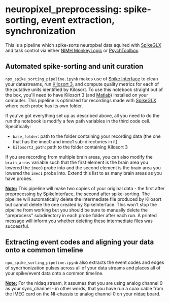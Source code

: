 # neuropixel_preprocessing: spike-sorting, event extraction, synchronization

This is a pipeline which spike-sorts neuropixel data aquired with [SpikeGLX](https://billkarsh.github.io/SpikeGLX/) and task control via either [NIMH MonkeyLogic](https://monkeylogic.nimh.nih.gov/index.html) or [PsychToolbox](https://psychtoolbox.org/). 

## Automated spike-sorting and unit curation

`npx_spike_sorting_pipeline.ipynb` makes use of [Spike Interface](https://spikeinterface.readthedocs.io/en/latest/) to clean your datastreams, run [Kilosort 3](https://github.com/MouseLand/Kilosort), and compute quality metrics for each of the putative units identified by Kilosort. To use this notebook straight out of the box, you'll need to have Kilosort 3 (and [Matlab](https://www.mathworks.com/products/matlab.html)) installed on your computer. This pipeline is optimized for recordings made with [SpikeGLX](https://billkarsh.github.io/SpikeGLX/) where each probe has its own folder. 

If you've got everything set up as described above, all you need to do the run the notebook is modify a few path variables in the third code cell. Specifically:
- `base_folder`: path to the folder containing your recording data (the one that has the imec0 and imec1 sub-directories in it). 
- `kilosort3_path`: path to the folder containing Kilosort 3

If you are recording from multiple brain areas, you can also modify the `brain_areas` variable such that the first element is the brain area you lowered the `imec0` probe into and the second element is the brain area you lowered the `imec1` probe into. Extend this list to as many brain areas as you have probes. 

**<ins>Note:</ins>** This pipeline will make two copies of your original data - the first after preprocessing by SpikeInterface, the second after spike-sorting. The pipeline will automatically delete the intermediate file produced by Kilosort but cannot delete the one created by SpikeInterface. This won't stop the pipeline from working but you should be sure to manually delete the "preprocess" subdirectory in each probe folder after each run. A printed message will inform you whether deleting these intermediate files was successful. 

## Extracting event codes and aligning your data onto a common timeline

`npx_spike_sorting_pipeline.ipynb` also extracts the event codes and edges of syncrhonization pulses across all of your data streams and places all of your spike/event data onto a common timeline. 

**<ins>Note:</ins>** For the nidaq stream, it assumes that you are using analog channel 0 as your sync_channel - in other words, that you have run a coax cable from the IMEC card on the NI-chassis to analog channel 0 on your nidaq board. 
